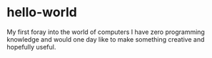 # hello-world
My first foray into the world of computers
I have zero programming knowledge and would one day like to make something creative and hopefully useful.
